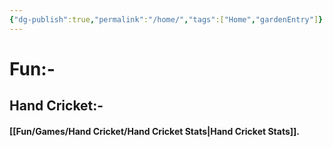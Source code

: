 ```yaml
---
{"dg-publish":true,"permalink":"/home/","tags":["Home","gardenEntry"]}
---
```


# Fun:-

## Hand Cricket:-

#### [[Fun/Games/Hand Cricket/Hand Cricket Stats\|Hand Cricket Stats]].
